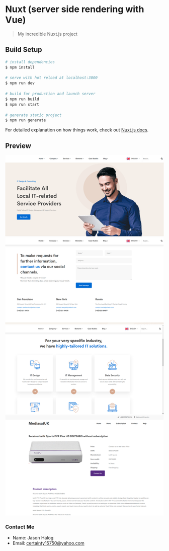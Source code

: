 # Nuxt (server side rendering with Vue)

> My incredible Nuxt.js project

## Build Setup

``` bash
# install dependencies
$ npm install

# serve with hot reload at localhost:3000
$ npm run dev

# build for production and launch server
$ npm run build
$ npm run start

# generate static project
$ npm run generate
```

For detailed explanation on how things work, check out [Nuxt.js docs](https://nuxtjs.org).

## Preview
![Relevance feedback image](https://github.com/certainty15750/nuxt/blob/master/Screenshots/IMG1.png)
![Relevance feedback image](https://github.com/certainty15750/nuxt/blob/master/Screenshots/IMG2.png)
![Relevance feedback image](https://github.com/certainty15750/nuxt/blob/master/Screenshots/IMG3.png)
![Relevance feedback image](https://github.com/certainty15750/nuxt/blob/master/Screenshots/IMG4.png)

### Contact Me
+ Name: Jason Halog
+ Email: certainty15750@yahoo.com
